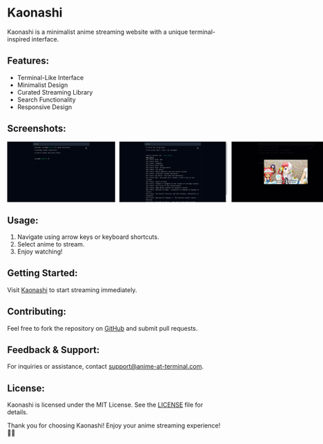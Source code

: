 # Kaonashi

Kaonashi is a minimalist anime streaming website with a unique terminal-inspired interface.

## Features:

- Terminal-Like Interface
- Minimalist Design
- Curated Streaming Library
- Search Functionality
- Responsive Design

## Screenshots:

<div style="display: flex; flex-direction: row;">
  <img src="/public/screenshots/screenshot1.png" alt="Screenshot 1" width="250" style="margin-right: 10px;">
  <img src="/public/screenshots/screenshot2.png" alt="Screenshot 2" width="250" style="margin-right: 10px;">
  <img src="/public/screenshots/screenshot3.png" alt="Screenshot 3" width="250">
</div>

## Usage:

1. Navigate using arrow keys or keyboard shortcuts.
2. Select anime to stream.
3. Enjoy watching!

## Getting Started:

Visit [Kaonashi](https://anime-terminal.onrender.com/) to start streaming immediately.

## Contributing:

Feel free to fork the repository on [GitHub](https://github.com/anime-at-terminal) and submit pull requests.

## Feedback & Support:

For inquiries or assistance, contact support@anime-at-terminal.com.

## License:

Kaonashi is licensed under the MIT License. See the [LICENSE](LICENSE) file for details.

Thank you for choosing Kaonashi! Enjoy your anime streaming experience! 🚀🎉
